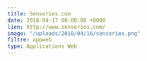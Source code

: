 ```yaml
---
title: Senseries.com
date: 2018-04-17 00:00:00 +0000
lien: http://www.senseries.com/
image: "/uploads/2018/04/16/senseries.png"
filtre: appweb
type: Applications Web
---
```

